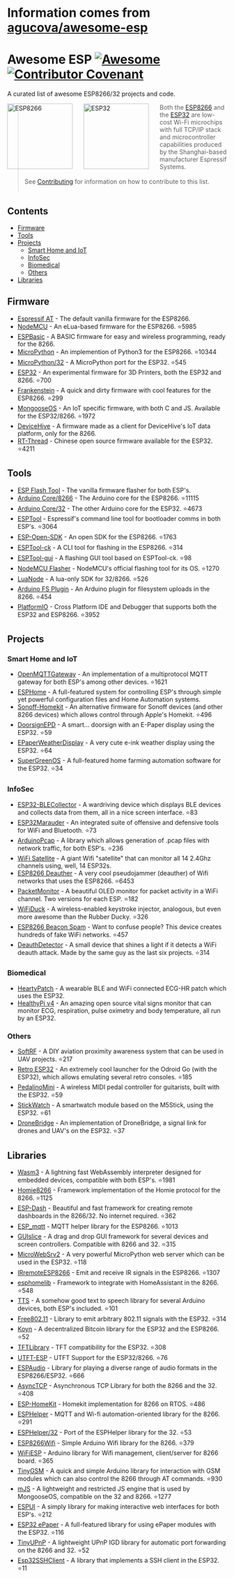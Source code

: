 # Information comes from [agucova/awesome-esp](https://github.com/agucova/awesome-esp)
<!--lint disable awesome-list-item-->
<!--lint disable awesome-toc-->
<!--lint disable no-blockquote-without-marker-->

# Awesome ESP [![Awesome](https://awesome.re/badge.svg)](https://awesome.re) [![Contributor Covenant](https://img.shields.io/badge/Contributor%20Covenant-v2.0%20adopted-ff69b4.svg)](code-of-conduct.md)
A curated list of awesome ESP8266/32 projects and code.

<a href="http://espressif.com/en/products/hardware/esp8266ex/overview"><img src="https://cdn.instructables.com/FTQ/HQNH/J4OFNC31/FTQHQNHJ4OFNC31.LARGE.jpg" alt="ESP8266" align="left" style="margin-right: 25px" height=150></a>
<a href="http://espressif.com/en/products/hardware/esp32/overview"><img src="https://pbs.twimg.com/profile_images/863510403120222208/rjVOiTe3.jpg" alt="ESP32" align="left" style="margin-right: 25px" height=150></a>
> Both the [ESP8266](http://espressif.com/en/products/hardware/esp8266ex/overview) and the [ESP32](http://espressif.com/en/products/hardware/esp32/overview) are low-cost Wi-Fi microchips with full TCP/IP stack and microcontroller capabilities produced by the Shanghai-based manufacturer Espressif Systems.  
> <br/>
> See [Contributing](contributing.md) for information on how to contribute to this list.
> <br/><br/> 

<!--lint disable no-repeat-punctuation-->
## Contents
- [Firmware](#firmware)
- [Tools](#tools)
- [Projects](#projects)
  - [Smart Home and IoT](#smart-home-and-iot)
  - [InfoSec](#infosec)
  - [Biomedical](#biomedical)
  - [Others](#others)
- [Libraries](#libraries)

## Firmware
- [Espressif AT](http://bbs.espressif.com/) - The default vanilla firmware for the ESP8266.
- [NodeMCU](https://github.com/nodemcu/nodemcu-firmware) - An eLua-based firmware for the ESP8266. :star:5985
- [ESPBasic](http://www.esp8266basic.com/) - A BASIC firmware for easy and wireless programming, ready for the 8266.
- [MicroPython](https://github.com/micropython/micropython/) - An implemention of Python3 for the ESP8266. :star:10344
- [MicroPython/32](https://github.com/micropython/micropython-esp32) - A MicroPython port for the ESP32. :star:545
- [ESP32](https://github.com/luc-github/ESP3D) - An experimental firmware for 3D Printers, both the ESP32 and 8266. :star:700
- [Frankenstein](https://github.com/nekromant/esp8266-frankenstein) - A quick and dirty firmware with cool features for the ESP8266. :star:299
- [MongooseOS](https://github.com/cesanta/mongoose-os) - An IoT specific firmware, with both C and JS. Available for the ESP32/8266. :star:1972
- [DeviceHive](https://devicehive.com/) - A firmware made as a client for DeviceHive's IoT data platform, only for the 8266.
- [RT-Thread](https://github.com/RT-Thread/rt-thread) - Chinese open source firmware available for the ESP32. :star:4211
## Tools
- [ESP Flash Tool](http://espressif.com/en/support/download/other-tools) - The vanilla firmware flasher for both ESP's.
- [Arduino Core/8266](https://github.com/esp8266/arduino) - The Arduino core for the ESP8266. :star:11115
- [Arduino Core/32](https://github.com/espressif/arduino-esp32) - The other Arduino core for the ESP32. :star:4673
- [ESPTool](https://github.com/espressif/esptool) - Espressif's command line tool for bootloader comms in both ESP's. :star:3064
- [ESP-Open-SDK](https://github.com/pfalcon/esp-open-sdk) - An open SDK for the ESP8266. :star:1763
- [ESPTool-ck](https://github.com/igrr/esptool-ck) - A CLI tool for flashing in the ESP8266. :star:314
- [ESPTool-gui](https://github.com/Rodmg/esptool-gui) - A flashing GUI tool based on ESPTool-ck. :star:98
- [NodeMCU Flasher](https://github.com/nodemcu/nodemcu-flasher) - NodeMCU's official flashing tool for its OS. :star:1270
- [LuaNode](https://github.com/Nicholas3388/LuaNode) - A lua-only SDK for 32/8266. :star:526
- [Arduino FS Plugin](https://github.com/esp8266/arduino-esp8266fs-plugin) - An Arduino plugin for filesystem uploads in the 8266. :star:454
- [PlatformIO](https://github.com/platformio/platformio-core) - Cross Platform IDE and Debugger that supports both the ESP32 and ESP8266. :star:3952
## Projects
### Smart Home and IoT
- [OpenMQTTGateway](https://github.com/1technophile/OpenMQTTGateway) - An implementation of a multiprotocol MQTT gateway for both ESP's among other devices. :star:1621
- [ESPHome](https://esphome.io/) - A full-featured system for controlling ESP's through simple yet powerful configuration files and Home Automation systems.
- [Sonoff-Homekit](https://github.com/Gruppio/Sonoff-Homekit) - An alternative firmware for Sonoff devices (and other 8266 devices) which allows control through Apple's Homekit. :star:496
- [DoorsignEPD](https://github.com/jamct/DoorsignEPD) - A smart... doorsign with an E-Paper display using the ESP32. :star:59
- [EPaperWeatherDisplay](https://github.com/henri98/esp32-e-paper-weatherdisplay) - A very cute e-ink weather display using the ESP32. :star:64
- [SuperGreenOS](https://github.com/supergreenlab/SuperGreenOS) - A full-featured home farming automation software for the ESP32. :star:34
### InfoSec
- [ESP32-BLECollector](https://github.com/tobozo/ESP32-BLECollector) - A wardriving device which displays BLE devices and collects data from them, all in a nice screen interface. :star:83
- [ESP32Marauder](https://github.com/justcallmekoko/ESP32Marauder) - An integrated suite of offensive and defensive tools for WiFi and Bluetooth. :star:73
- [ArduinoPcap](https://github.com/spacehuhn/ArduinoPcap) - A library which allows generation of .pcap files with network traffic, for both ESP's. :star:236
- [WiFi Satellite](https://hackaday.io/project/28831-wifi-satellite-34c3) - A giant Wifi "satellite" that can monitor all 14 2.4Ghz channels using, well, 14 ESP32s.
- [ESP8266 Deauther](https://github.com/spacehuhn/esp8266_deauther) - A very cool pseudojammer (deauther) of Wifi networks that uses the ESP8266. :star:6453
- [PacketMonitor](https://github.com/spacehuhn/PacketMonitor32) - A beautiful OLED monitor for packet activity in a WiFi channel. Two versions for each ESP. :star:182
- [WiFiDuck](https://github.com/spacehuhn/WiFiDuck) - A wireless-enabled keystroke injector, analogous, but even more awesome than the Rubber Ducky. :star:326
- [ESP8266 Beacon Spam](https://github.com/spacehuhn/esp8266_beaconSpam) - Want to confuse people? This device creates hundreds of fake WiFi networks. :star:457
- [DeauthDetector](https://github.com/spacehuhn/DeauthDetector) - A small device that shines a light if it detects a WiFi deauth attack. Made by the same guy as the last six projects. :star:314
### Biomedical
- [HeartyPatch](https://heartypatch.protocentral.com/) - A wearable BLE and WiFi connected ECG-HR patch which uses the ESP32.
- [HealthyPi v4](https://www.crowdsupply.com/protocentral/healthypi-v4-unplugged) - An amazing open source vital signs monitor that can monitor ECG, respiration, pulse oximetry and body temperature, all run by an ESP32.
### Others
- [SoftRF](https://github.com/lyusupov/SoftRF) - A DIY aviation proximity awareness system that can be used in UAV projects. :star:217
- [Retro ESP32](https://github.com/retro-esp32/RetroESP32) - An extremely cool launcher for the Odroid Go (with the ESP32), which allows emulating several retro consoles. :star:185
- [PedalinoMini](https://github.com/alf45tar/PedalinoMini) - A wireless MIDI pedal controller for guitarists, built with the ESP32. :star:59
- [StickWatch](https://github.com/eggfly/StickWatch) - A smartwatch module based on the M5Stick, using the ESP32. :star:61
- [DroneBridge](https://github.com/DroneBridge/ESP32) - An implementation of DroneBridge, a signal link for drones and UAV's on the ESP32. :star:37
## Libraries
- [Wasm3](https://github.com/wasm3/wasm3) - A lightning fast WebAssembly interpreter designed for embedded devices, compatible with both ESP's. :star:1981
- [Homie8266](https://github.com/marvinroger/homie-esp8266) - Framework implementation of the Homie protocol for the 8266. :star:1125
- [ESP-Dash](https://github.com/ayushsharma82/ESP-DASH) - Beautiful and fast framework for creating remote dashboards in the 8266/32. No internet required. :star:362
- [ESP_mqtt](https://github.com/tuanpmt/esp_mqtt) - MQTT helper library for the ESP8266. :star:1013
- [GUIslice](https://github.com/ImpulseAdventure/GUIslice) - A drag and drop GUI framework for several devices and screen controllers. Compatible with 8266 and 32. :star:315
- [MicroWebSrv2](https://github.com/jczic/MicroWebSrv2) - A very powerful MicroPython web server which can be used in the ESP32. :star:118
- [IRremoteESP8266](https://github.com/markszabo/IRremoteESP8266) - Emit and receive IR signals in the ESP8266. :star:1307
- [esphomelib](https://github.com/OttoWinter/esphomelib) - Framework to integrate with HomeAssistant in the 8266. :star:548
- [TTS](https://github.com/jscrane/TTS) - A somehow good text to speech library for several Arduino devices, both ESP's included. :star:101
- [Free802.11](https://github.com/Jeija/esp32free80211) - Library to emit arbitrary 802.11 signals with the ESP32. :star:314
- [Koyn](https://github.com/elkrem/koyn) - A decentralized Bitcoin library for the ESP32 and the ESP8266. :star:52
- [TFTLibrary](https://github.com/loboris/ESP32_TFT_library) - TFT compatibility for the ESP32. :star:308
- [UTFT-ESP](https://github.com/gnulabis/UTFT-ESP) - UTFT Support for the ESP32/8266. :star:76
- [ESPAudio](https://github.com/earlephilhower/ESP8266Audio) - Library for playing a diverse range of audio formats in the ESP8266/ESP32. :star:666
- [AsyncTCP](https://github.com/me-no-dev/ESPAsyncTCP) - Asynchronous TCP Library for both the 8266 and the 32. :star:408
- [ESP-HomeKit](https://github.com/maximkulkin/esp-homekit) - Homekit implementation for 8266 on RTOS. :star:486
- [ESPHelper](https://github.com/ItKindaWorks/ESPHelper) - MQTT and Wi-fi automation-oriented library for the 8266. :star:291
- [ESPHelper/32](https://github.com/ItKindaWorks/ESPHelper32) - Port of the ESPHelper library for the 32. :star:53
- [ESP8266Wifi](https://github.com/ekstrand/ESP8266wifi) - Simple Arduino Wifi library for the 8266. :star:379
- [WiFiESP](https://github.com/bportaluri/WiFiEsp) - Arduino library for Wifi management, client/server for 8266 board. :star:365
- [TinyGSM](https://github.com/vshymanskyy/TinyGSM) - A quick and simple Arduino library for interaction with GSM modules which can also control the 8266 through AT commands. :star:930
- [mJS](https://github.com/cesanta/mjs) - A lightweight and restricted JS engine that is used by MongooseOS, compatible on the 32 and 8266. :star:1277
- [ESPUI](https://github.com/s00500/ESPUI) - A simply library for making interactive web interfaces for both ESP's. :star:212
- [ESP32 ePaper](https://github.com/loboris/ESP32_ePaper_example) - A full-featured library for using ePaper modules with the ESP32. :star:116
- [TinyUPnP](https://github.com/ofekp/TinyUPnP) - A lightweight UPnP IGD library for automatic port forwarding on the 8266 and 32. :star:52
- [Esp32SSHClient](https://github.com/J-Rios/Arduino-esp32sshclient) - A library that implements a SSH client in the ESP32. :star:11




